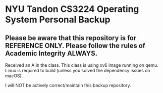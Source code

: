 # NYU Tandon CS3224 Operating System Personal Backup

## Please be aware that this repository is for REFERENCE ONLY. Please follow the rules of Academic Integrity ALWAYS.

Received an A in the class. 
This class is using xv6 image running on qemu. Linux is required to build (unless you solved the dependency issues on macOS).

I will NOT be actively correct/maintain this backup repository.
